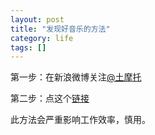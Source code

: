 ```yaml
---
layout: post
title: "发现好音乐的方法"
category: life
tags: []
---
```





第一步：在新浪微博关注[@土摩托](http://weibo.com/immusoul)


第二步：点这个[链接](http://huati.weibo.com/k/%E6%B7%B1%E5%A4%9C%E8%B4%B4%E6%AD%8C?order=time&filter=atten)


此方法会严重影响工作效率，慎用。
